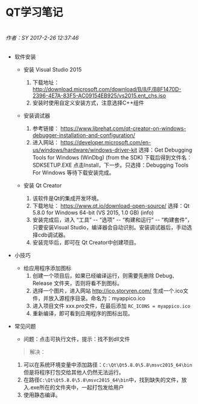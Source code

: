 # QT学习笔记

#
*作者：SY*
*2017-2-26 12:37:46*
##

+ 软件安装
	+ 安装 Visual Studio 2015
		1. 下载地址：
		http://download.microsoft.com/download/B/8/F/B8F1470D-2396-4E7A-83F5-AC09154EB925/vs2015.ent_chs.iso
		2. 安装时使用自定义安装方式，注意选择C++组件	
	+ 安装调试器
		1. 参考链接：
		https://www.librehat.com/qt-creator-on-windows-debugger-installation-and-configuration/
		2. 进入网站：
		https://developer.microsoft.com/en-us/windows/hardware/windows-driver-kit
		选择：Get Debugging Tools for Windows (WinDbg) (from the SDK)
		下载后得到文件名：	SDKSETUP.EXE
		点击Install，下一步。只选择：Debugging Tools For Windows 等待下载安装完成。

	+ 安装 Qt Creator
		1. 该软件是Qt的集成开发环境。
		2. 下载地址：
		https://www.qt.io/download-open-source/
		选择：Qt 5.8.0 for Windows 64-bit (VS 2015, 1.0 GB)    (info)
		3. 安装完成后，进入 “工具” -- “选项” -- “构建和运行” -- “构建套件”，
		只要安装Visual Studio，编译器会自动识别。安装调试器后，手动选择cdb调试器。
		4. 安装完毕后，即可在 Qt Creator中创建项目。
	
+ 小技巧
	+ 给应用程序添加图标
		1. 创建一个项目后，如果已经编译运行，则需要先删除 Debug、Release 文件夹，否则将看不到图标。
		2. 选择一个图片，进入网站 http://ico.storyren.com/ 生成一个.ico文件，并放入源程序目录。命名为：myappico.ico
		3. 进入项目文件 xxx.pro文件，在最后添加 `RC_ICONS = myappico.ico`
		4. 重新编译，即可看到应用程序的图标出现。

+ 常见问题
	+ 问题：点击可执行文件，提示：找不到dll文件
	> 解决：
	1. 可以在系统环境变量中添加路径：`C:\Qt\Qt5.8.0\5.8\msvc2015_64\bin`
	但是将程序打包交给其他人仍然无法运行。
	2. 在路径`C:\Qt\Qt5.8.0\5.8\msvc2015_64\bin`中，找到缺失的文件，放入.exe所在的文件夹中，一起打包发给用户
	3. 使用静态编译。